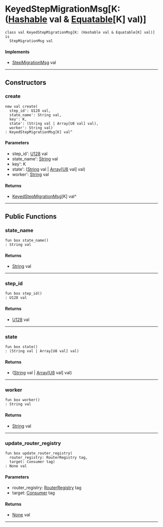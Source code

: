 # KeyedStepMigrationMsg\[K: ([Hashable](collections-Hashable) val & [Equatable](builtin-Equatable)\[K\] val)\]

```pony
class val KeyedStepMigrationMsg[K: (Hashable val & Equatable[K] val)] is
  StepMigrationMsg val
```

#### Implements

* [StepMigrationMsg](wallaroo-core-messages-StepMigrationMsg) val

---

## Constructors

### create

```pony
new val create(
  step_id': U128 val,
  state_name': String val,
  key': K,
  state': (String val | Array[U8 val] val),
  worker': String val)
: KeyedStepMigrationMsg[K] val^
```
#### Parameters

*   step_id': [U128](builtin-U128) val
*   state_name': [String](builtin-String) val
*   key': K
*   state': ([String](builtin-String) val | [Array](builtin-Array)\[[U8](builtin-U8) val\] val)
*   worker': [String](builtin-String) val

#### Returns

* [KeyedStepMigrationMsg](wallaroo-core-messages-KeyedStepMigrationMsg)\[K\] val^

---

## Public Functions

### state_name

```pony
fun box state_name()
: String val
```

#### Returns

* [String](builtin-String) val

---

### step_id

```pony
fun box step_id()
: U128 val
```

#### Returns

* [U128](builtin-U128) val

---

### state

```pony
fun box state()
: (String val | Array[U8 val] val)
```

#### Returns

* ([String](builtin-String) val | [Array](builtin-Array)\[[U8](builtin-U8) val\] val)

---

### worker

```pony
fun box worker()
: String val
```

#### Returns

* [String](builtin-String) val

---

### update_router_registry

```pony
fun box update_router_registry(
  router_registry: RouterRegistry tag,
  target: Consumer tag)
: None val
```
#### Parameters

*   router_registry: [RouterRegistry](wallaroo-ent-router_registry-RouterRegistry) tag
*   target: [Consumer](wallaroo-core-common-Consumer) tag

#### Returns

* [None](builtin-None) val

---

